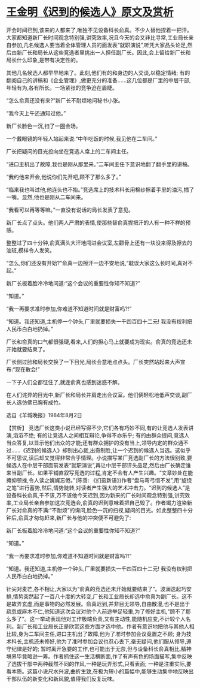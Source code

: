 # [王金明《迟到的候选人》原文及赏析](https://www.vrrw.net/wx/15234.html)

开会时间已到,该来的人都来了,唯独不见设备科长俞真。不少人替他捏着一把汗。大家都知道新厂长时间观念特别强,讲究效率,况且今天的会又非比寻常,工业局长亲自参加,几名候选人要当着全体管理人员的面发表“就职演说”,听凭大家品头论足,然后由新厂长和局长从这些竞选者里挑出一人担任副厂长。因此,会上留给新厂长和局长什么印象,是带有决定性的。

其他几名候选人都早早地来了。此刻,他们有的和身边的人交谈,以稳定情绪; 有的翻阅自己的讲稿和《企业管理》,做更充分的准备……这几位都是厂里的中层干部,年轻有为,各有所长。一场紧张的竞争迫在眉睫。

“怎么俞真还没有来?”新厂长不耐烦地问秘书小张。

“我今天上午还通知过他。”

新厂长脸色一沉,扫了一圈会场。

一个戴眼镜的年轻人站起来说:“中午吃饭的时候,我见他在二车间。”

厂长把疑问的目光投向坐在竞选人席上的二车间主任。

“进口主机出了故障,我也是刚从那里来。”二车间主任下意识地翻了翻手里的讲稿。

“我约他来开会,他说你们先开吧,顾不了那么多了。”

“临来我也叫过他,他连头也不抬。”竞选席上的技术科长用棉纱擦着手里的油污,插了一嘴。显然,他也是刚从二车间来。

“我看可以再等等嘛。”一直没有说话的局长发表了意见。

新厂长点了点头。他们两人严肃的表情,使那些替俞真捏把汗的人有一种不祥的预感。

整整过了四十分钟,俞真满头大汗地闯进会议室,左颧骨上还有一块没来得及擦去的油斑,模样令人发笑。

“怎么,你们还没有开始?”俞真一边擦汗一边不安地说,“耽误大家这么长时间,真对不起。”

新厂长板着脸冷冷地问道:“这个会议的重要性你知不知道?”

“知道。”

“我一再要求准时参加,你难道不知道时间就是财富吗?!”

“知道。我还知道,主机停一个钟头,厂里就要损失一千四百四十二元! 我没有权利把人民币白白地扔掉。”

厂长和俞真的口气都很强硬,看来,人们的担心马上就要成为现实。俞真的竞选还未开始就要结束了。

厂长侧过脸和局长交换了一下目光,局长会意地点点头。厂长突然站起来大声宣布:“现在散会!”

一下子人们全都怔住了,就连俞真也感到迷惑不解。

在人们诧异的目光中,新厂长和局长并肩走出会议室。他们俩轻松地低声交谈,副厂长人选仿佛已胸有成竹。

选自《羊城晚报》1984年8月2日



【赏析】 竞选厂长这类小说已经写得不少,它们各有巧妙不同,有的让竞选人发表讲演,滔滔不绝; 有的让竞选人之间相互辩论,争得不亦乐乎; 有的由群众提问,竞选人当众答复,以显示他们出众的才能;还有群众拥护的没有当上,领导内定的群众通不过……《迟到的候选人》却别出心裁,出奇制胜,让一个迟到的候选人当选。这似乎不可思议,读后却又觉得非常合乎情理。小说描写某厂竞选副厂长的方法很别致,要候选人在中层干部面前发表“就职演说”,再让中层干部评头品足,然后由厂长确定谁来当副厂长。如果平铺直叙写竞选的过程,肯定不会有人产生兴趣。“文章妙处在能掩抑顿挫,令人读之娓娓忘倦。”(陈善: 《扪虱新语》)作者“盘马弯弓惜不发”,用“旋绕之笔”进行蓄势,然后,情势陡转,对读者产生强大的艺术冲击力。“迟到的候选人”是设备科长俞真,千不该,万不该他今天迟到,因为新来的厂长时间观念特别强,讲究效率,工业局长亲自参加这次竞选会,俞真的迟到意味着把自己毁了。作者竭力渲染新厂长对俞真的不满:“不耐烦”的询问,脸色一沉的扫视,疑问的目光。如此整整四十分钟后,俞真才匆匆赶来,新厂长与他的冲突便不可避免了:

新厂长板着脸冷冷地问道:“这个会议的重要性你知不知道?”

“知道。”

“我一再要求准时参加,你难道不知道时间就是财富吗?!”

“知道。我还知道,主机停一个钟头,厂里就要损失一千四百四十二元! 我没有权利把人民币白白地扔掉。”

针尖对麦芒,各不相让,大家以为“俞真的竞选还未开始就要结束了”。波澜迭起巧安排,情势突然起了一百八十度的大转变,厂长和工业局长却选中俞真为副厂长。这不是故弄玄虚,而是事物的必然发展。俞真迟到,并非目无领导,自由散漫,也不是出于疏忽或麻木不仁,他知道这次会议对他个人前途举足轻重,为了修好主机,“顾不了那么多了”。这一举动表现他对工作极端负责,又有主动性,能随机应变,不计较个人名利。新厂长和工业局长正是欣赏这些方面才选中他。作者有意识地把他与其他人相比较,身为二车间主任,进口主机出了故障,他为了准时参加会议竟置之不顾; 身为技术科长,主机还未修好,他为了准时参加会议也忍心丢下,毫无疑问,他们服从领导,遵守纪律是好的; 暂时离开急要的工作,也可能出于无奈,但与设备科长俞真相比,精神境界毕竟略逊一筹。作者抓住这一生活横断面,作了有声有色的场面描写,集中反映了选拔干部中两种截然不同的作风,一种是玩弄形式,只看表面; 一种是注重实际,要看本质。这篇小说尺水兴波,曲折生致,在极为短小的篇幅中,能够生动集中地反映出干部队伍的新变化和新风貌,值得我们反复玩味。

